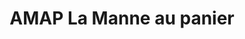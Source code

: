 ---
title: "AMAP La Manne au panier"
url: /saint-michel-et-chanveaux/amap-la-manne-au-panier/
shop: Hofladen
---